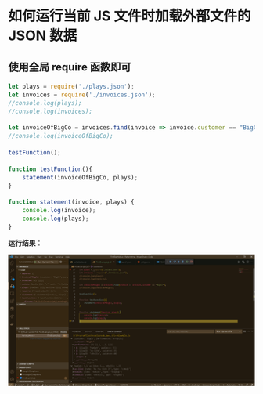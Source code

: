 # 如何运行当前 JS 文件时加载外部文件的 JSON 数据

## 使用全局 require 函数即可

```javascript
let plays = require('./plays.json');
let invoices = require('./invoices.json');
//console.log(plays);
//console.log(invoices);

let invoiceOfBigCo = invoices.find(invoice => invoice.customer == "BigCo");
//console.log(invoiceOfBigCo);

testFunction();

function testFunction(){
    statement(invoiceOfBigCo, plays);
}

function statement(invoice, plays) {
    console.log(invoice);
    console.log(plays);
}
```

**运行结果**：

![通过console.log测试是否成功导入JSON数据](../images/1.importJsonDataFromExternalFile.png)